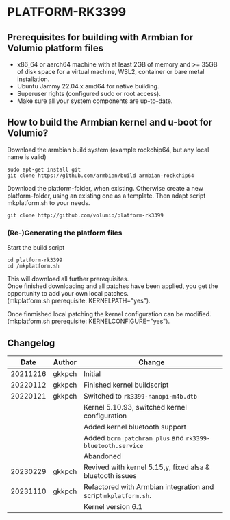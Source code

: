 # PLATFORM-RK3399
## Prerequisites for building with Armbian for Volumio platform files

- x86_64 or aarch64 machine with at least 2GB of memory and >= 35GB of disk space for a virtual machine, WSL2, container or bare metal installation.  
- Ubuntu Jammy 22.04.x amd64 for native building.  
- Superuser rights (configured sudo or root access).  
- Make sure all your system components are up-to-date.  

## How to build the Armbian kernel and u-boot for Volumio?

Download the armbian build system (example rockchip64, but any local name is valid)
```
sudo apt-get install git
git clone https://github.com/armbian/build armbian-rockchip64
```

Download the platform-folder, when existing.
Otherwise create a new platform-folder, using an existing one as a template.
Then adapt script <platform-folder>mkplatform.sh to your needs.
```
git clone http://github.com/volumio/platform-rk3399
```

### (Re-)Generating the platform files

Start the build script
```
cd platform-rk3399
cd /mkplatform.sh
```

This will download all further prerequisites.  
Once finished downloading and all patches have been applied, you get the opportunity to add your own local patches.  
(mkplatform.sh prerequisite: KERNELPATH="yes").

Once finmished local patching the kernel configuration can be modified.
(mkplatform.sh prerequisite: KERNELCONFIGURE="yes").


## Changelog


  
|Date|Author|Change
|---|---|---|
|20211216|gkkpch|Initial
|20220112|gkkpch|Finished kernel buildscript
|20220121|gkkpch|Switched to ```rk3399-nanopi-m4b.dtb```
|||Kernel 5.10.93, switched kernel configuration
|||Added kernel bluetooth support
|||Added ```bcrm_patchram_plus``` and ```rk3399-bluetooth.service``` 
|||Abandoned
|20230229|gkkpch|Revived with kernel 5.15,y, fixed alsa & bluetooth issues
|20231110|gkkpch|Refactored with Armbian integration and script ```mkplatform.sh```. 
|||Kernel version 6.1
